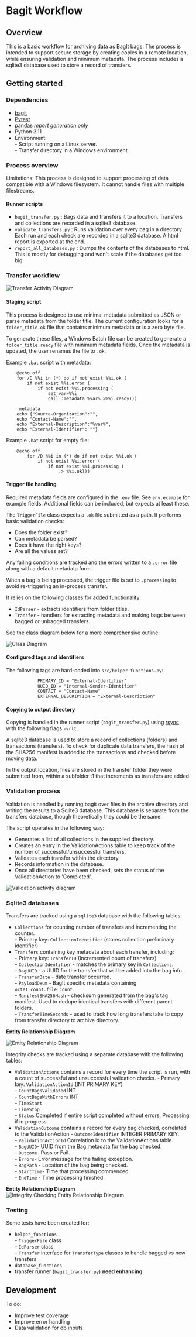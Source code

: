 # Bagit Workflow

## Overview

This is a basic workflow for archiving data as BagIt bags. The process is intended to support secure storage by creating copies in a remote location, while ensuring validation and minimum metadata. The process includes a sqlite3 database used to store a record of transfers.

## Getting started

### Dependencies

- [bagit](https://github.com/LibraryOfCongress/bagit-python)
- [Pytest](https://docs.pytest.org/en/stable/)
- [pandas](https://pandas.pydata.org/) *report generation only*  
- Python 3.11
- Environment:  
        - Script running on a Linux server.  
        - Transfer directory in a Windows environment.  


### Process overview

Limitations: This process is designed to support processing of data compatible with a Windows filesystem. It cannot handle files with multiple filestreams. 

#### Runner scripts

- `bagit_transfer.py` : Bags data and transfers it to a location. Transfers and collections are recorded in a sqlite3 database.    
- `validate_transfers.py` : Runs validation over every bag in a directory. Each run and each check are recorded in a sqlite3 database. A html report is exported at the end.    
- `report_all_databases.py` : Dumps the contents of the databases to html. This is mostly for debugging and won't scale if the databases get too big. 

### Transfer workflow

![Transfer Activity Diagram](docs/Bagit-Workflow-Activity-Diagram.jpg)

#### Staging script

This process is designed to use minimal metadata submitted as JSON or parse metadata from the folder title. The current configuration looks for a `folder_title.ok` file that contains minimum metadata or is a zero byte file. 

To generate these files, a Windows Batch file can be created to generate a `folder_title.ready` file with minimum metadata fields. Once the metadata is updated, the user renames the file to `.ok`.

Example `.bat` script with metadata:

        @echo off
        for /D %%i in (*) do if not exist %%i.ok (
            if not exist %%i.error (
                if not exist %%i.processing (
                    set var=%%i
                    call :metadata %var% >%%i.ready)))

        :metadata
        echo {"Source-Organization":"",
        echo "Contact-Name":"",
        echo "External-Description":"%var%",
        echo "External-Identifier": ""}

Example `.bat` script for empty file:

        @echo off
            for /D %%i in (*) do if not exist %%i.ok (
                if not exist %%i.error (
                    if not exist %%i.processing (
                        .> %%i.ok)))

#### Trigger file handling

Required metadata fields are configured in the `.env` file. See `env.example` for example fields. Additional fields can be included, but expects at least these.

The `TriggerFile` class expects a `.ok` file submitted as a path. It performs basic validation checks:
- Does the folder exist?
- Can metadata be parsed?
- Does it have the right keys?
- Are all the values set?

Any failing conditions are tracked and the errors written to a `.error` file along with a default metadata form.

When a bag is being processed, the trigger file is set to `.processing` to avoid re-triggering an in-process transfer.

It relies on the following classes for added functionality:  
- `IdParser` - extracts identifiers from folder titles.
- `Transfer` - handlers for extracting metadata and making bags between bagged or unbagged transfers.

See the class diagram below for a more comprehensive outline: 

![Class Diagram](docs/Bagit-Workflow-Class-Diagram.jpg)


#### Configured tags and identifiers

The following tags are hard-coded into `src/helper_functions.py`:

                PRIMARY_ID = "External-Identifier"
                UUID_ID = "Internal-Sender-Identifier"
                CONTACT = "Contact-Name"
                EXTERNAL_DESCRIPTION = "External-Description"


#### Copying to output directory

Copying is handled in the runner script (`bagit_transfer.py`) using [rsync](https://linux.die.net/man/1/rsync) with the following flags `-vrlt`.

A sqlite3 database is used to store a record of collections (folders) and transactions (transfers). To check for duplicate data transfers, the hash of the SHA256 manifest is added to the transactions and checked before moving data. 

In the output location, files are stored in the transfer folder they were submitted from, within a subfolder t1 that increments as transfers are added.

### Validation process

Validation is handled by running bagit over files in the archive directory and writing the results to a Sqlite3 database. This database is separate from the transfers database, though theoretically they could be the same. 

The script operates in the following way:
- Generates a list of all collections in the supplied directory.  
- Creates an entry in the ValidationActions table to keep track of the number of successful/unsuccessful transfers.
- Validates each transfer within the directory.  
- Records information in the database.
- Once all directories have been checked, sets the status of the ValidationAction to 'Completed'.

![Validation activity diagram](/docs/Bagit-Workflow-Validation-Action-Activity.jpg)

### Sqlite3 databases

Transfers are tracked using a `sqlite3` database with the following tables:

- `Collections` for counting number of transfers and incrementing the counter.  
        - Primary key: `CollectionIdentifier` (stores collection preliminary identifier)  
- `Transfers` containing key metadata about each transfer, including:  
        - Primary key: `TransferID` (Incremented count of transfers)  
        - `CollectionIdentifier` - matches the primary key in `Collections`.  
        - `BagUUID` - a UUID for the transfer that will be added into the bag info.  
        - `TransferDate` - date transfer occurred.  
        - `PayloadOxum` - BagIt specific metadata containing `octet_count.file_count`.  
        - `ManifestSHA256Hash` - checksum generated from the bag's tag manifest. Used to dedupe identical transfers with different parent folders.  
        - `TransferTimeSeconds` - used to track how long transfers take to copy from transfer directory to archive directory.  

**Entity Relationship Diagram**

![Entity Relationship Diagram](docs/Bagit-Workflow-Entity-Relationship-Diagram.jpg)


Integrity checks are tracked using a separate database with the following tables:
- `ValidationActions` contains a record for every time the script is run, with a count of successful and unsuccessful validation checks.
        - Primary key: `ValidationActionId` (INT PRIMARY KEY)  
        - `CountBagsValidated` INT  
        - `CountBagsWithErrors` INT  
        - `TimeStart`  
        - `TimeStop`  
        - `Status` Completed if entire script completed without errors, Processing if in progress.  
- `ValidationOutcome` contains a record for every bag checked, correlated to the ValidationAction
        - `OutcomeIdentifier` INTEGER PRIMARY KEY.  
        - `ValidationActionId` Correlation id to the ValidationActions table.   
        - `BagUUID`- UUID from the Bag metadata for the bag checked.   
        - `Outcome`- Pass or Fail.    
        - `Errors`- Error message for the failing exception.   
        - `BagPath` - Location of the bag being checked.    
        - `StartTime`- Time that processing commenced.  
        - `EndTime` - Time processing finished.

**Entity Relationship Diagram**   
![Integrity Checking Entity Relationship Diagram](docs/Bagit-Workflow-Integrity-ER-Diagram.jpg)

### Testing

Some tests have been created for:
- `helper_functions`  
        - `TriggerFile` class  
        - `IdParser` class  
        - `Transfer` interface for `TransferType` classes to handle bagged vs new transfers  
- `database_functions`  
- transfer runner (`bagit_transfer.py`) **need enhancing**  

## Development

To do:
- Improve test coverage
- Improve error handling
- Data validation for db inputs